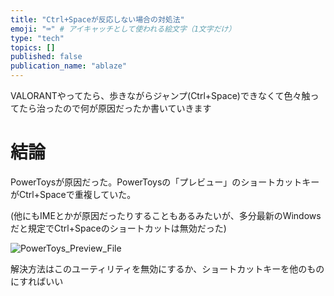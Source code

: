 ```yaml
---
title: "Ctrl+Spaceが反応しない場合の対処法"
emoji: "⌨" # アイキャッチとして使われる絵文字（1文字だけ）
type: "tech"
topics: []
published: false
publication_name: "ablaze"
---
```


VALORANTやってたら、歩きながらジャンプ(Ctrl+Space)できなくて色々触ってたら治ったので何が原因だったか書いていきます

# 結論

PowerToysが原因だった。PowerToysの「プレビュー」のショートカットキーがCtrl+Spaceで重複していた。

(他にもIMEとかが原因だったりすることもあるみたいが、多分最新のWindowsだと規定でCtrl+Spaceのショートカットは無効だった)

![PowerToys_Preview_File](https://storage.googleapis.com/zenn-user-upload/c518534daad5-20230604.png)

解決方法はこのユーティリティを無効にするか、ショートカットキーを他のものにすればいい
